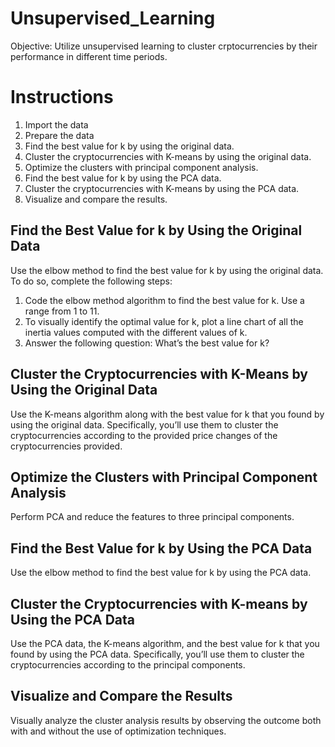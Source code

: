 # Unsupervised_Learning
Objective: Utilize unsupervised learning to cluster crptocurrencies by their performance in different time periods. 

# Instructions 
1. Import the data 
2. Prepare the data  
3. Find the best value for k by using the original data.
4. Cluster the cryptocurrencies with K-means by using the original data.
5. Optimize the clusters with principal component analysis.
6. Find the best value for k by using the PCA data.
7. Cluster the cryptocurrencies with K-means by using the PCA data.
8. Visualize and compare the results.

## Find the Best Value for k by Using the Original Data 
Use the elbow method to find the best value for k by using the original data. To do so, complete the following steps:
1. Code the elbow method algorithm to find the best value for k. Use a range from 1 to 11.
2. To visually identify the optimal value for k, plot a line chart of all the inertia values computed with the different values of k.
3. Answer the following question: What’s the best value for k?

## Cluster the Cryptocurrencies with K-Means by Using the Original Data 
Use the K-means algorithm along with the best value for k that you found by using the original data. Specifically, you’ll use them to cluster the cryptocurrencies according to the provided price changes of the cryptocurrencies provided. 

## Optimize the Clusters with Principal Component Analysis 
Perform PCA and reduce the features to three principal components. 

## Find the Best Value for k by Using the PCA Data 
Use the elbow method to find the best value for k by using the PCA data. 

## Cluster the Cryptocurrencies with K-means by Using the PCA Data 
Use the PCA data, the K-means algorithm, and the best value for k that you found by using the PCA data. Specifically, you’ll use them to cluster the cryptocurrencies according to the principal components.  

## Visualize and Compare the Results 
Visually analyze the cluster analysis results by observing the outcome both with and without the use of optimization techniques. 
